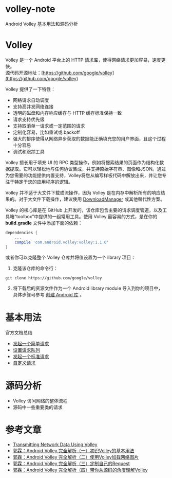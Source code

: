 # volley-note
Android Volley 基本用法和源码分析

# Volley
Volley 是一个 Android 平台上的 HTTP 请求库，使得网络请求更加容易，速度更快。  
源代码开源地址：[https://github.com/google/volley](https://github.com/google/volley)

Volley 提供了一下特性：
* 网络请求自动调度
* 支持高并发网络连接
* 透明的磁盘和内存响应缓存与 HTTP 缓存标准保持一致
* 请求支持优先级
* 支持取消单一请求或一定范围的请求
* 定制化容易，比如重试或 backoff
* 强大的排序使得从网络异步获取的数据能正确填充您的用户界面，且这个过程十分容易
* 调试和跟踪工具


Volley 擅长用于填充 UI 的 RPC 类型操作，例如将搜索结果的页面作为结构化数据提取。它可以轻松地与任何协议集成，并支持原始字符串、图像和JSON。通过为您需要的功能提供内置支持，Volley将您从编写样板代码中解放出来，并让您专注于特定于您的应用程序的逻辑。  

Volley 并不适于大文件下载或流操作，因为 Volley 是在内存中解析所有的响应结果的。对于大文件下载操作，建议使用 [DownloadManager](https://developer.android.com/reference/android/app/DownloadManager.html) 或其他替代性方案。

Volley 的核心库是在 GitHub 上开发的，该仓库包含主要的请求调度管道，以及工具箱“toolbox”中提供的一组常用工具。使用 Volley 最容易的方式，是在你的 **build.gradle** 文件中添加下面的依赖：
```gradle
dependencies {
    ...
    compile 'com.android.volley:volley:1.1.0'
}
```

或者你可以克隆整个 Volley 仓库并将值设置为一个 library 项目：
1. 克隆该仓库的命令行：
```
git clone https://github.com/google/volley  
```
2. 将下载后的资源文件作为一个 Android library module 导入到你的项目中，具体步骤可参考 [创建 Android 库](https://developer.android.com/studio/projects/android-library.html) 。

# 基本用法
官方文档总结
* [发起一个简单请求](https://github.com/zhuanghongji/volley-note/blob/master/guide/sending-a-simple-request.md)
* [设置请求队列](https://github.com/zhuanghongji/volley-note/blob/master/guide/setting-up-a-requestqueue.md)
* [发起一个标准请求](https://github.com/zhuanghongji/volley-note/blob/master/guide/making-a-standard-request.md)
* [自定义请求](https://github.com/zhuanghongji/volley-note/blob/master/guide/implementing-a-custom-request.md)

# 源码分析
* Volley 访问网络的整体流程
* 源码中一些重要类的请求


# 参考文章
* [Transmitting Network Data Using Volley](https://developer.android.com/training/volley/index.html)
* [郭霖：Android Volley 完全解析（一）初识Volley的基本用法](http://blog.csdn.net/guolin_blog/article/details/17482095)
* [郭霖：Android Volley 完全解析（二）使用Volley加载网络图片](http://blog.csdn.net/guolin_blog/article/details/17482165)
* [郭霖：Android Volley 完全解析（三）定制自己的Request](http://blog.csdn.net/guolin_blog/article/details/17612763)
* [郭霖：Android Volley 完全解析（四）带你从源码的角度理解Volley](http://blog.csdn.net/guolin_blog/article/details/17656437)
